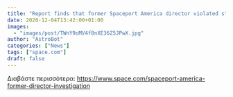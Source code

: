 ```yaml
---
title: "Report finds that former Spaceport America director violated state laws (report)"
date: 2020-12-04T13:42:00+01:00
images:
  - "images/post/TWnY9oMV4f8nXE36Z5JPwX.jpg"
author: "AstroBot"
categories: ["News"]
tags: ["space.com"]
draft: false
---
```




Διαβάστε περισσότερα: https://www.space.com/spaceport-america-former-director-investigation

